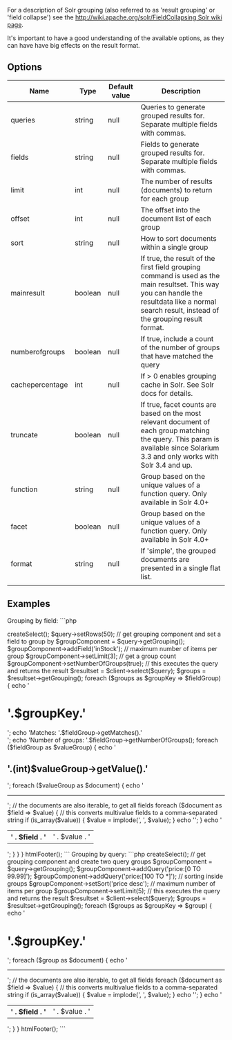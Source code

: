 For a description of Solr grouping (also referred to as 'result grouping' or 'field collapse') see the [http://wiki.apache.org/solr/FieldCollapsing Solr wiki page](http://wiki.apache.org/solr/FieldCollapsing_Solr_wiki_page "wikilink").

It's important to have a good understanding of the available options, as they can have have big effects on the result format.

Options
-------

| Name            | Type    | Default value | Description                                                                                                                                                                                       |
|-----------------|---------|---------------|---------------------------------------------------------------------------------------------------------------------------------------------------------------------------------------------------|
| queries         | string  | null          | Queries to generate grouped results for. Separate multiple fields with commas.                                                                                                                    |
| fields          | string  | null          | Fields to generate grouped results for. Separate multiple fields with commas.                                                                                                                     |
| limit           | int     | null          | The number of results (documents) to return for each group                                                                                                                                        |
| offset          | int     | null          | The offset into the document list of each group                                                                                                                                                   |
| sort            | string  | null          | How to sort documents within a single group                                                                                                                                                       |
| mainresult      | boolean | null          | If true, the result of the first field grouping command is used as the main resultset. This way you can handle the resultdata like a normal search result, instead of the grouping result format. |
| numberofgroups  | boolean | null          | If true, include a count of the number of groups that have matched the query                                                                                                                      |
| cachepercentage | int     | null          | If &gt; 0 enables grouping cache in Solr. See Solr docs for details.                                                                                                                              |
| truncate        | boolean | null          | If true, facet counts are based on the most relevant document of each group matching the query. This param is available since Solarium 3.3 and only works with Solr 3.4 and up.                   |
| function        | string  | null          | Group based on the unique values of a function query. Only available in Solr 4.0+                                                                                                                 |
| facet           | boolean | null          | Group based on the unique values of a function query. Only available in Solr 4.0+                                                                                                                 |
| format          | string  | null          | If 'simple', the grouped documents are presented in a single flat list.                                                                                                                           |
||

Examples
--------

Grouping by field: ```php
<?php

require(__DIR__.'/init.php');
htmlHeader();

// create a client instance
$client = new Solarium\Client($config);

// get a select query instance
$query = $client->createSelect();
$query->setRows(50);

// get grouping component and set a field to group by
$groupComponent = $query->getGrouping();
$groupComponent->addField('inStock');
// maximum number of items per group
$groupComponent->setLimit(3);
// get a group count
$groupComponent->setNumberOfGroups(true);

// this executes the query and returns the result
$resultset = $client->select($query);

$groups = $resultset->getGrouping();
foreach ($groups as $groupKey => $fieldGroup) {

    echo '<h1>'.$groupKey.'</h1>';
    echo 'Matches: '.$fieldGroup->getMatches().'<br/>';
    echo 'Number of groups: '.$fieldGroup->getNumberOfGroups();

    foreach ($fieldGroup as $valueGroup) {

        echo '<h2>'.(int)$valueGroup->getValue().'</h2>';

        foreach ($valueGroup as $document) {

            echo '<hr/><table>';

            // the documents are also iterable, to get all fields
            foreach ($document as $field => $value) {
                // this converts multivalue fields to a comma-separated string
                if (is_array($value)) {
                    $value = implode(', ', $value);
                }

                echo '<tr><th>' . $field . '</th><td>' . $value . '</td></tr>';
            }

            echo '</table>';
        }
    }
}

htmlFooter();

```

Grouping by query: ```php
<?php

require(__DIR__.'/init.php');
htmlHeader();

// create a client instance
$client = new Solarium\Client($config);

// get a select query instance
$query = $client->createSelect();

// get grouping component and create two query groups
$groupComponent = $query->getGrouping();
$groupComponent->addQuery('price:[0 TO 99.99]');
$groupComponent->addQuery('price:[100 TO *]');
// sorting inside groups
$groupComponent->setSort('price desc');
// maximum number of items per group
$groupComponent->setLimit(5);

// this executes the query and returns the result
$resultset = $client->select($query);

$groups = $resultset->getGrouping();
foreach ($groups as $groupKey => $group) {

    echo '<h1>'.$groupKey.'</h1>';

    foreach ($group as $document) {
        echo '<hr/><table>';

        // the documents are also iterable, to get all fields
        foreach ($document as $field => $value) {
            // this converts multivalue fields to a comma-separated string
            if (is_array($value)) {
                $value = implode(', ', $value);
            }

            echo '<tr><th>' . $field . '</th><td>' . $value . '</td></tr>';
        }

        echo '</table>';
    }
}

htmlFooter();

```
